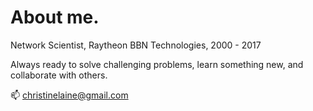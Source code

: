 # About me.

Network Scientist, Raytheon BBN Technologies, 2000 - 2017

Always ready to solve challenging problems, learn something new, and collaborate with others.

📫 christinelaine@gmail.com

